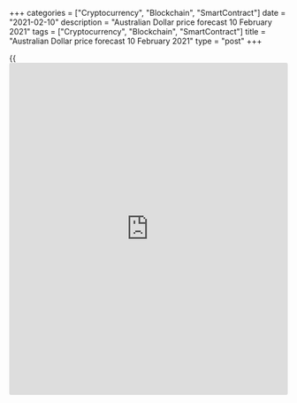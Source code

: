 +++
categories = ["Cryptocurrency", "Blockchain", "SmartContract"]
date = "2021-02-10"
description = "Australian Dollar price forecast 10 February 2021"
tags = ["Cryptocurrency", "Blockchain", "SmartContract"]
title = "Australian Dollar price forecast 10 February 2021"
type = "post"
+++

{{<iframe id="large-banner" src="https://www.bounty.group/#slide=3.0" width="100%" height="600" scrolling="no" style="border: 0px solid rgb(216, 221, 230); border-radius: 3px;">}}

2021-02-10

2021-02-10

Aussie passes a hurdle. Forecast as of 10.02.2021Dmitri Demidenko

If it weren't for the Australian QE and [historical](https://www.fintechee.com/services/historical-data-for-forex/)ly low RBA rates, the
Australian dollar would be significantly higher than current levels due
to rising commodity prices. Let us discuss the Forex outlook and make up
a trading plan.

## Fundamental Australian Dollar forecast for six months

Fiscal stimulus is fueling consumer demand, including demand for
commodities. Hopes for commodity demand to recover to pre-crisis levels
are pushing up prices of its market assets and currencies. They appear
as the main favorites on Forex. The only thing that can hold them back
is central banks' monetary [policy](https://www.fintechee.com/policy/), but this is a temporary measure. The
Australian dollar serves as a typical example.

The RBA's decision to add another AU$100 billion to the QE program came
as a complete surprise to the market. Investors hoped that the regulator
would signal QE's curtailment amid victory over the pandemic, the
opening of the economy, and an improvement in the labor market
conditions. Only Philip Lowe's speech, the Governor of the Reserve Bank
of Australia, clarified the situation. If not for monetary [policy](https://www.fintechee.com/policy/), the
Aussie rate would have been significantly higher. In Lowe's opinion, it
is determined by the commodity market and the activities of central
banks-competitors. At the same time, the growth of [AUDUSD][1] by a
third of the March bottom levels slows down inflation. According to RBA
forecasts, CPI will not return to the target range of 2-3% on a
sustainable basis until 2023, which allows the regulator to talk about
the need to keep the cash rate at the current level of 0.1%, at least
until 2024.

### Dynamics of cash rate and Australian inflation

 _Source: Bloomberg._

Thus, the de jure expansion of the Australian QE is an attempt to reduce
the debt market rates and accelerate inflation. De facto, it is nothing
more than a barrier on the way of the [AUDUSD][1] bulls. It seems that
Philip Lowe is a bit disingenuous. Australia's inflation is not as
hopeless as he tries to present . The deferred demand and rising prices
for raw materials, including those for energy, will surely drive up the
CPI in the next couple of quarters. Curtailing the RBA's QE program is a
matter of time, and what the central bank did in February was nothing
more than a currency war.

In my opinion, the [AUDUSD][1] rally will continue, which will be
significantly facilitated by the reset of US-China relations. At first
glance, Donald Trump's aggressive [policy](https://www.fintechee.com/policy/) has paid off: in 2020, the US-
China foreign trade deficit amounted to $310.8 billion, which is $36
billion less than in 2016, when Trump won the election. At the same
time, during his time in power, the aggregate negative balance of trade
in goods and services increased by 41%.

### Dynamics of US foreign trade



 _Source: Bloomberg._

The main reason for the negative dynamics of the indicator is the
slowdown in international trade. So it is not surprising that Joe Biden
intends to reconsider relations with China. Hope for a thaw is fueling
[investor](https://www.fintechee.com/tutorial-for-forex-trading/investor-mode/) demand for the yuan and the closely related Australian dollar.

### [AUDUSD][1] trading plan for six months

Thus, no matter how hard the Reserve Bank of Australia tries to restrain
its currency exchange rate, it only allows traders to buy "Aussie"
cheaper, which we have done. My trading idea to buy the [AUDUSD][1] on
the price decline towards [0.763 and 0.759][2] was correct. Now it
remains to go with the flow in the direction of the 0.79 and 0.82
targets, periodically increase longs on pullbacks and watch as the
deposit increases.







## Price chart of AUDUSD in real time mode

The content of this article reflects the author’s opinion and does not
necessarily reflect the official position of LiteForex. The material
published on this page is provided for informational purposes only and
should not be considered as the provision of investment advice for the
purposes of Directive 2004/39/EC.

Rate this article:

{{value}}

( {{count}} {{title}} )

   1. my.liteforex.com/trading/chart?symbol=AUDUSD&returnUrl=true
   2. www.liteforex.com/blog/analysts-opinions/cunning-aussie-forecast-as-of-19012021/